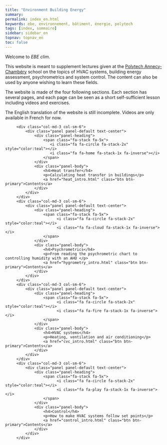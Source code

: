 ```yaml
---
title: "Environment Building Energy"
summary:
permalink: index_en.html
keywords: ebe, environnement, bâtiment, énergie, polytech
tags: [index, sommaire]
sidebar: sidebar_en
topnav: topnav_en
toc: false
---
```


Welcome to *EBE clim*.

This website is meant to supplement lectures given at the [Polytech Annecy-Chambéry](http://www.polytech.univ-smb.fr/) school on the topics of HVAC systems, building energy assessment, psychrometrics and system control. The content can also be used by anyone wishing to learn these fields.

The website is made of the four following sections. Each section has several pages, and each page can be seen as a short self-sufficient lesson including videos and exercises.

The English translation of the website is still incomplete. Videos are only available in French for now.

<div class="row">

         <div class="col-md-3 col-sm-6">
             <div class="panel panel-default text-center">
                 <div class="panel-heading">
                     <span class="fa-stack fa-5x">
                        <i class="fa fa-circle fa-stack-2x" style="color:teal"></i>
                        <i class="fa fa-home fa-stack-1x fa-inverse"></i>
                     </span>
                 </div>
                 <div class="panel-body">
                     <h4>Heat transfer</h4>
                     <p>Calculating heat transfer in buildings</p>
                     <a href="heat_intro.html" class="btn btn-primary">Contents</a>
                 </div>
             </div>
         </div>
         <div class="col-md-3 col-sm-6">
             <div class="panel panel-default text-center">
                 <div class="panel-heading">
                     <span class="fa-stack fa-5x">
                           <i class="fa fa-circle fa-stack-2x" style="color:teal"></i>
                           <i class="fa fa-cloud fa-stack-1x fa-inverse"></i>
                     </span>
                 </div>
                 <div class="panel-body">
                     <h4>Psychrometrics</h4>
                     <p>From reading the psychrometric chart to controlling humidity with an AHU </p>
                     <a href="hygrometry_intro.html" class="btn btn-primary">Contents</a>
                 </div>
             </div>
         </div>
         <div class="col-md-3 col-sm-6">
             <div class="panel panel-default text-center">
                 <div class="panel-heading">
                     <span class="fa-stack fa-5x">
                           <i class="fa fa-circle fa-stack-2x" style="color:teal"></i>
                           <i class="fa fa-fire fa-stack-1x fa-inverse"></i>
                     </span>
                 </div>
                 <div class="panel-body">
                     <h4>HVAC systems</h4>
                     <p>Heating, ventilation and air conditioning</p>
                     <a href="cvc_intro.html" class="btn btn-primary">Contents</a>
                 </div>
             </div>
         </div>
         <div class="col-md-3 col-sm-6">
             <div class="panel panel-default text-center">
                 <div class="panel-heading">
                     <span class="fa-stack fa-5x">
                           <i class="fa fa-circle fa-stack-2x" style="color:teal"></i>
                           <i class="fa fa-play fa-stack-1x fa-inverse"></i>
                     </span>
                 </div>
                 <div class="panel-body">
                     <h4>Control</h4>
                     <p>How to make HVAC systems follow set points</p>
                     <a href="control_intro.html" class="btn btn-primary">Contents</a>
                 </div>
             </div>
         </div>
</div>
